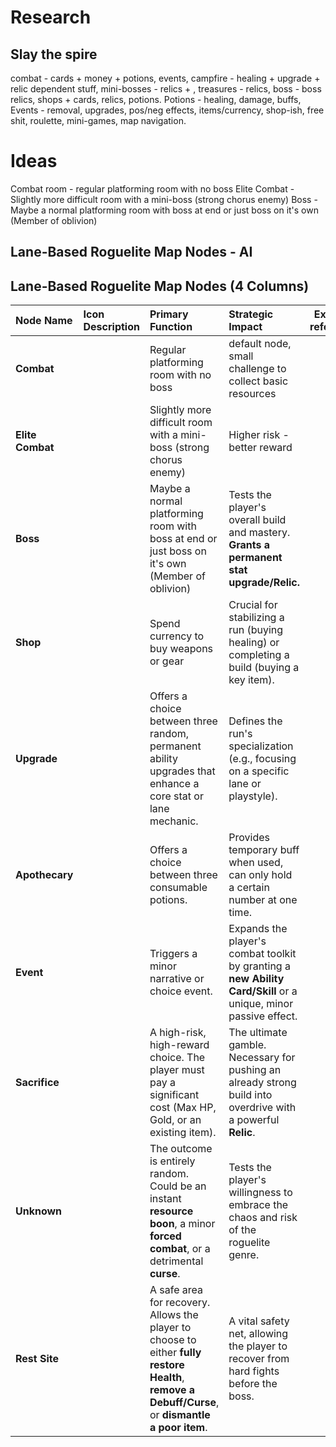 # Research
## Slay the spire
combat - cards + money + potions, events, campfire - healing + upgrade + relic dependent stuff, mini-bosses - relics + , treasures - relics, boss - boss relics, shops + cards, relics, potions.
Potions - healing, damage, buffs,
Events - removal, upgrades, pos/neg effects, items/currency, shop-ish, free shit, roulette, mini-games, map navigation.
# Ideas
Combat room - regular platforming room with no boss
Elite Combat - Slightly more difficult room with a mini-boss (strong chorus enemy)
Boss - Maybe a normal platforming room with boss at end or just boss on it's own (Member of oblivion)
## Lane-Based Roguelite Map Nodes - AI
## Lane-Based Roguelite Map Nodes (4 Columns)

| Node Name        | Icon Description | Primary Function                                                                                                                                   | Strategic Impact                                                                                                | Existing reference |
| :--------------- | :--------------- | :------------------------------------------------------------------------------------------------------------------------------------------------- | :-------------------------------------------------------------------------------------------------------------- | ------------------ |
| **Combat**       |                  | Regular platforming room with no boss                                                                                                              | default node, small challenge to collect basic resources                                                        |                    |
| **Elite Combat** |                  | Slightly more difficult room with a mini-boss (strong chorus enemy)                                                                                | Higher risk - better reward                                                                                     |                    |
| **Boss**         |                  | Maybe a normal platforming room with boss at end or just boss on it's own (Member of oblivion)                                                     | Tests the player's overall build and mastery. **Grants a permanent stat upgrade/Relic.**                        |                    |
| **Shop**         |                  | Spend currency to buy weapons or gear                                                                                                              | Crucial for stabilizing a run (buying healing) or completing a build (buying a key item).                       |                    |
| **Upgrade**      |                  | Offers a choice between three random, permanent ability upgrades that enhance a core stat or lane mechanic.                                        | Defines the run's specialization (e.g., focusing on a specific lane or playstyle).                              |                    |
| **Apothecary**   |                  | Offers a choice between three consumable potions.                                                                                                  | Provides temporary buff when used, can only hold a certain number at one time.                                  |                    |
| **Event**        |                  | Triggers a minor narrative or choice event.                                                                                                        | Expands the player's combat toolkit by granting a **new Ability Card/Skill** or a unique, minor passive effect. |                    |
| **Sacrifice**    |                  | A high-risk, high-reward choice. The player must pay a significant cost (Max HP, Gold, or an existing item).                                       | The ultimate gamble. Necessary for pushing an already strong build into overdrive with a powerful **Relic**.    |                    |
| **Unknown**      |                  | The outcome is entirely random. Could be an instant **resource boon**, a minor **forced combat**, or a detrimental **curse**.                      | Tests the player's willingness to embrace the chaos and risk of the roguelite genre.                            |                    |
| **Rest Site**    |                  | A safe area for recovery. Allows the player to choose to either **fully restore Health**, **remove a Debuff/Curse**, or **dismantle a poor item**. | A vital safety net, allowing the player to recover from hard fights before the boss.                            |                    |
